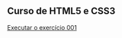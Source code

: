 ## Curso de HTML5 e CSS3

<a href="https://github.com/miltoncesarsp/html-css/tree/main/exercicios/ex001%20(meu%20primeiro%20exercicio)">Executar o exercício 001</a>